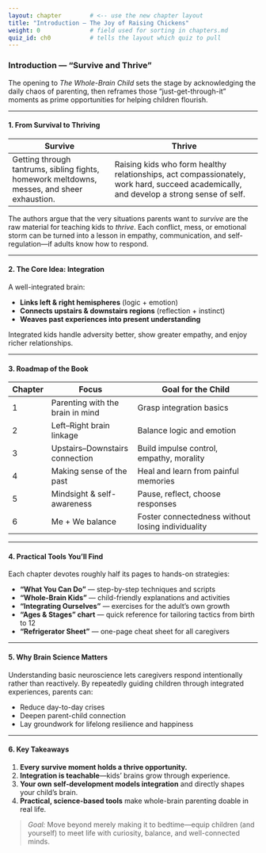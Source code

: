 ```yaml
---
layout: chapter        # <‑‑ use the new chapter layout
title: "Introduction – The Joy of Raising Chickens"
weight: 0              # field used for sorting in chapters.md
quiz_id: ch0           # tells the layout which quiz to pull
---
```


### Introduction — “Survive and Thrive”

The opening to *The Whole-Brain Child* sets the stage by acknowledging the daily chaos of parenting, then reframes those “just-get-through-it” moments as prime opportunities for helping children flourish.

---

#### 1. From Survival to Thriving

| **Survive** | **Thrive** |
|-------------|------------|
| Getting through tantrums, sibling fights, homework meltdowns, messes, and sheer exhaustion. | Raising kids who form healthy relationships, act compassionately, work hard, succeed academically, and develop a strong sense of self. |

The authors argue that the very situations parents want to *survive* are the raw material for teaching kids to *thrive*. Each conflict, mess, or emotional storm can be turned into a lesson in empathy, communication, and self-regulation—if adults know how to respond.

---

#### 2. The Core Idea: Integration  

A well-integrated brain:

- **Links left & right hemispheres** (logic + emotion)  
- **Connects upstairs & downstairs regions** (reflection + instinct)  
- **Weaves past experiences into present understanding**  

Integrated kids handle adversity better, show greater empathy, and enjoy richer relationships.

---

#### 3. Roadmap of the Book

| **Chapter** | **Focus** | **Goal for the Child** |
|-------------|-----------|------------------------|
| 1 | Parenting with the brain in mind | Grasp integration basics |
| 2 | Left–Right brain linkage | Balance logic and emotion |
| 3 | Upstairs–Downstairs connection | Build impulse control, empathy, morality |
| 4 | Making sense of the past | Heal and learn from painful memories |
| 5 | Mindsight & self-awareness | Pause, reflect, choose responses |
| 6 | Me + We balance | Foster connectedness without losing individuality |

---

#### 4. Practical Tools You’ll Find

Each chapter devotes roughly half its pages to hands-on strategies:

- **“What You Can Do”** — step-by-step techniques and scripts  
- **“Whole-Brain Kids”** — child-friendly explanations and activities  
- **“Integrating Ourselves”** — exercises for the adult’s own growth  
- **“Ages & Stages” chart** — quick reference for tailoring tactics from birth to 12  
- **“Refrigerator Sheet”** — one-page cheat sheet for all caregivers  

---

#### 5. Why Brain Science Matters

Understanding basic neuroscience lets caregivers respond intentionally rather than reactively. By repeatedly guiding children through integrated experiences, parents can:

- Reduce day-to-day crises  
- Deepen parent-child connection  
- Lay groundwork for lifelong resilience and happiness  

---

#### 6. Key Takeaways

1. **Every survive moment holds a thrive opportunity.**  
2. **Integration is teachable**—kids’ brains grow through experience.  
3. **Your own self-development models integration** and directly shapes your child’s brain.  
4. **Practical, science-based tools** make whole-brain parenting doable in real life.

> *Goal:* Move beyond merely making it to bedtime—equip children (and yourself) to meet life with curiosity, balance, and well-connected minds.


